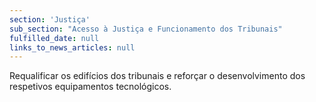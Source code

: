 ```yaml
---
section: 'Justiça'
sub_section: "Acesso à Justiça e Funcionamento dos Tribunais"
fulfilled_date: null
links_to_news_articles: null
---
```


Requalificar os edifícios dos tribunais e reforçar o desenvolvimento dos respetivos equipamentos tecnológicos.